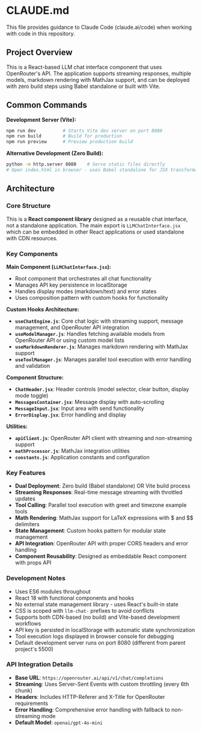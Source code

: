 # CLAUDE.md

This file provides guidance to Claude Code (claude.ai/code) when working with code in this repository.

## Project Overview
This is a React-based LLM chat interface component that uses OpenRouter's API. The application supports streaming responses, multiple models, markdown rendering with MathJax support, and can be deployed with zero build steps using Babel standalone or built with Vite.

## Common Commands

**Development Server (Vite):**
```bash
npm run dev          # Starts Vite dev server on port 8080
npm run build        # Build for production
npm run preview      # Preview production build
```

**Alternative Development (Zero Build):**
```bash
python -m http.server 8080    # Serve static files directly
# Open index.html in browser - uses Babel standalone for JSX transformation
```

## Architecture

### Core Structure
This is a **React component library** designed as a reusable chat interface, not a standalone application. The main export is `LLMChatInterface.jsx` which can be embedded in other React applications or used standalone with CDN resources.

### Key Components

**Main Component (`LLMChatInterface.jsx`):**
- Root component that orchestrates all chat functionality
- Manages API key persistence in localStorage
- Handles display modes (markdown/text) and error states
- Uses composition pattern with custom hooks for functionality

**Custom Hooks Architecture:**
- **`useChatEngine.js`**: Core chat logic with streaming support, message management, and OpenRouter API integration
- **`useModelManager.js`**: Handles fetching available models from OpenRouter API or using custom model lists
- **`useMarkdownRenderer.js`**: Manages markdown rendering with MathJax support
- **`useToolManager.js`**: Manages parallel tool execution with error handling and validation

**Component Structure:**
- **`ChatHeader.jsx`**: Header controls (model selector, clear button, display mode toggle)
- **`MessagesContainer.jsx`**: Message display with auto-scrolling
- **`MessageInput.jsx`**: Input area with send functionality
- **`ErrorDisplay.jsx`**: Error handling and display

**Utilities:**
- **`apiClient.js`**: OpenRouter API client with streaming and non-streaming support
- **`mathProcessor.js`**: MathJax integration utilities
- **`constants.js`**: Application constants and configuration

### Key Features
- **Dual Deployment**: Zero build (Babel standalone) OR Vite build process
- **Streaming Responses**: Real-time message streaming with throttled updates
- **Tool Calling**: Parallel tool execution with greet and timezone example tools
- **Math Rendering**: MathJax support for LaTeX expressions with $ and $$ delimiters
- **State Management**: Custom hooks pattern for modular state management
- **API Integration**: OpenRouter API with proper CORS headers and error handling
- **Component Reusability**: Designed as embeddable React component with props API

### Development Notes
- Uses ES6 modules throughout
- React 18 with functional components and hooks
- No external state management library - uses React's built-in state
- CSS is scoped with `llm-chat-` prefixes to avoid conflicts
- Supports both CDN-based (no build) and Vite-based development workflows
- API key is persisted in localStorage with automatic state synchronization
- Tool execution logs displayed in browser console for debugging
- Default development server runs on port 8080 (different from parent project's 5500)

### API Integration Details
- **Base URL**: `https://openrouter.ai/api/v1/chat/completions`
- **Streaming**: Uses Server-Sent Events with custom throttling (every 6th chunk)
- **Headers**: Includes HTTP-Referer and X-Title for OpenRouter requirements
- **Error Handling**: Comprehensive error handling with fallback to non-streaming mode
- **Default Model**: `openai/gpt-4o-mini`